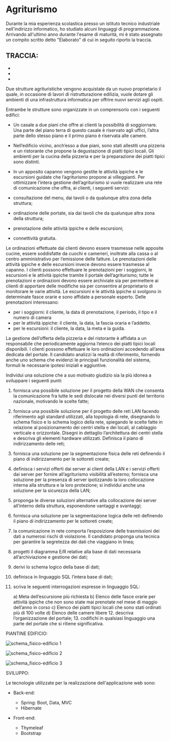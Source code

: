 # Agriturismo

Durante la mia esperienza scolastica presso un istituto tecnico industriale nell'indirizzo informatico, ho studiato alcuni linguaggi di programmazione.
Arrivando all'ultimo anno durante l'esame di maturità, mi è stato assegnato un compito scritto detto "Elaborato" di cui in seguito riporto la traccia.




TRACCIA:
-
-
-
-
Due strutture agrituristiche vengono acquistate da un nuovo proprietario il quale, in occasione di lavori di ristrutturazione edilizia, vuole dotare gli ambienti di una infrastruttura informatica per offrire nuovi servizi agli ospiti.

Entrambe le strutture sono organizzate in un comprensorio con i seguenti edifici:
- Un casale a due piani che offre ai clienti la possibilità di soggiornare. Una parte del piano terra di questo casale è riservato agli uffici, l’altra parte dello stesso piano e il primo piano è riservata alle camere.

- Nell’edificio vicino, anch’esso a due piani, sono stati allestiti una pizzeria e un ristorante che propone la degustazione di piatti tipici locali. Gli ambienti per la cucina della pizzeria e per la preparazione dei piatti tipici sono distinti.

- In un apposito capanno vengono gestite le attività ippiche e le escursioni guidate che l’agriturismo propone ai villeggianti.
Per ottimizzare l’intera gestione dell’agriturismo si vuole realizzare una rete di comunicazione che offra, ai clienti, i seguenti servizi:
- consultazione del menu, dai tavoli o da qualunque altra zona della struttura;

- ordinazione delle portate, sia dai tavoli che da qualunque altra zona della struttura;
- prenotazione delle attività ippiche e delle escursioni;

- connettività gratuita.



Le ordinazioni effettuate dai clienti devono essere trasmesse nelle apposite cucine, essere soddisfatte da cuochi e camerieri, inoltrate alla cassa o al centro amministrativo per l’emissione delle fatture.
Le prenotazioni delle attività ippiche e delle escursioni invece devono essere trasmesse al capanno.
I clienti possono effettuare le prenotazioni per i soggiorni, le escursioni e le attività ippiche tramite il portale dell’agriturismo; tutte le prenotazioni e ordinazioni devono essere archiviate sia per permettere ai clienti di apportare delle modifiche sia per consentire al proprietario di monitorare le varie attività.
Le escursioni e le attività ippiche si svolgono in determinate fasce orarie e sono affidate a personale esperto.
Delle prenotazioni interessano:

- per i soggiorni: il cliente, la data di prenotazione, il periodo, il tipo e il numero di camera
- per le attività ippiche: il cliente, la data, la fascia oraria e l’addetto.
- per le escursioni: il cliente, la data, la meta e la guida.

La gestione dell’offerta della pizzeria e del ristorante è affidata a un responsabile che periodicamente aggiorna l’elenco dei piatti tipici locali disponibili. I clienti possono effettuare le loro ordinazioni accedendo all’area dedicata del portale.
Il candidato analizzi la realtà di riferimento, fornendo anche uno schema che evidenzi le principali funzionalità del sistema, formuli le necessarie ipotesi iniziali e aggiuntive.
  



Individui una soluzione che a suo motivato giudizio sia la più idonea a sviluppare i seguenti punti:

1. fornisca una possibile soluzione per il progetto della WAN che consenta la comunicazione fra tutte le sedi dislocate nei diversi punti del territorio nazionale, motivando le scelte fatte;

2. fornisca una possibile soluzione per il progetto delle reti LAN facendo riferimento agli standard utilizzati, alla topologia di rete, disegnando lo schema fisico e lo schema logico della rete, spiegando le scelte fatte in relazione al posizionamento dei centri stella e dei locali, al cablaggio verticale e orizzontale. Disegni in dettaglio l’architettura dei centri stella e descriva gli elementi hardware utilizzati. Definisca il piano di indirizzamento delle reti;

3. fornisca una soluzione per la segmentazione fisica delle reti definendo il piano di indirizzamento per le sottoreti create;

4. definisca i servizi offerti dai server ai client della LAN e i servizi offerti dai server per fornire all’agriturismo visibilità all’esterno; fornisca una soluzione per la presenza di server ipotizzando la loro collocazione interna alla struttura e la loro protezione; si individui anche una soluzione per la sicurezza della LAN;

5. proponga le diverse soluzioni alternative alla collocazione dei server all’interno della struttura, esponendone vantaggi e svantaggi;

6. fornisca una soluzione per la segmentazione logica delle reti definendo il piano di indirizzamento per le sottoreti create;

7. la comunicazione in rete comporta l’esposizione delle trasmissioni dei dati a numerosi rischi di violazione. Il candidato proponga una tecnica per garantire la segretezza dei dati che viaggiano in linea;

8. progetti il diagramma E/R relative alla base di dati necessaria all’archiviazione e gestione dei dati;

9. derivi lo schema logico della base di dati;

10. definisca in linguaggio SQL l’intera base di dati;

11. scriva le seguenti interrogazioni espresse in linguaggio SQL:

    a) Meta dell’escursione più richiesta
    b) Elenco delle fasce orarie per attività ippiche che non sono state mai prenotate nel mese di maggio dell’anno in corso
    c) Elenco dei piatti tipici locali che sono stati ordinati più di 100 volte
    d) Elenco delle camere libere
    12. descriva l’organizzazione del portale;
    13. codifichi in qualsiasi linguaggio una parte del portale che si ritiene significativa.





PIANTINE EDIFICIO:


![schema_fisico-edificio 1](https://user-images.githubusercontent.com/65457329/126990065-7442bf00-4994-4010-8704-6b7fcc3b1a6f.png)



![schema_fisico-edificio 2](https://user-images.githubusercontent.com/65457329/126990122-162b3ccb-96ef-4d98-adfa-693c2604e490.png)



![schema_fisico-edificio 3](https://user-images.githubusercontent.com/65457329/126990221-47f7d2a4-b75a-4a62-a57c-057572c66641.png)



SVILUPPO:


Le tecnologie utilizzate per la realizzazione dell'applicazione web sono:

- Back-end:
    - Spring: Boot, Data, MVC
    - Hibernate

- Front-end:
    - Thymeleaf
    - Bootstrap

